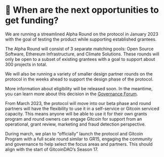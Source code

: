 # 🤔 When are the next opportunities to get funding?

We are running a streamlined Alpha Round on the protocol in January 2023 with the goal of testing the product while supporting established grantees.

The Alpha Round will consist of 3 separate matching pools: Open Source Software, Ethereum Infrastructure, and Climate Solutions. These rounds will only be open to a subset of existing grantees with a goal to support about 300 projects in total.

We will also be running a variety of smaller design partner rounds on the protocol in the weeks ahead to support the design phase of the protocol.

More information about eligibility will be released soon. In the meantime, you can learn more about this decision in the [Governance Forum](https://gov.gitcoin.co/t/discussion-feedback-request-grants-protocol-alpha-round-eligibility/11873).

From March 2023, the protocol will move into our beta phase and round partners will have the flexibility to use it in a self-service or Gitcoin serviced capacity. This means anyone will be able to use it for their own grants program and round owners can engage Gitcoin for support from an operational, grant review, marketing and fraud detection perspective.

During march, we plan to “officially” launch the protocol and Gitcoin Program with a full scale round similar to GR15, engaging the community and governance to help select the focus areas and partners. This should align with the start of GitcoinDAO’s Season 17.
